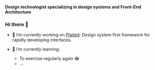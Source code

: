 **Design technologist specializing in design systems and Front-End Architecture**

### Hi there 👋
- 🔭 I’m currently working on [Plaited](https://github.com/plaited/plaited): Design system first framework for rapidly developing interfaces.

- 🌱 I’m currently learning:
  - To exercise regularly again 😂
  - ...

<!--
**EdwardIrby/edwardirby** is a ✨ _special_ ✨ repository because its `README.md` (this file) appears on your GitHub profile.

Here are some ideas to get you started:

- 🔭 I’m currently working on ...
- 🌱 I’m currently learning ...
- 👯 I’m looking to collaborate on ...
- 🤔 I’m looking for help with ...
- 💬 Ask me about ...
- 📫 How to reach me: ...
- 😄 Pronouns: ...
- ⚡ Fun fact: ...
-->
